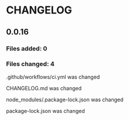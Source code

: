 # CHANGELOG

## 0.0.16
### Files added: 0

### Files changed: 4

.github/workflows/ci.yml was changed

CHANGELOG.md was changed

node_modules/.package-lock.json was changed

package-lock.json was changed


